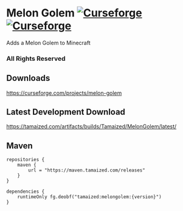 # Melon Golem [![Curseforge](http://cf.way2muchnoise.eu/full_279420_downloads.svg)](https://curseforge.com/projects/melon-golem) [![Curseforge](http://cf.way2muchnoise.eu/versions/For%20MC_279420_all.svg)](https://curseforge.com/projects/melon-golem)

Adds a Melon Golem to Minecraft

### All Rights Reserved

## Downloads
https://curseforge.com/projects/melon-golem

## Latest Development Download
https://tamaized.com/artifacts/builds/Tamaized/MelonGolem/latest/

## Maven
```
repositories {
    maven {
        url = "https://maven.tamaized.com/releases"
    }
}

dependencies {
    runtimeOnly fg.deobf("tamaized:melongolem:{version}")
}
```

